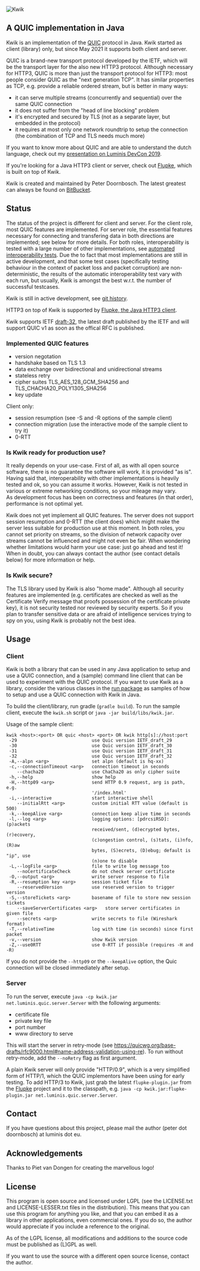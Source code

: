 ![Kwik](https://bitbucket.org/pjtr/kwik/raw/master/docs/media/Logo_Kwik_rectangle.png)

## A QUIC implementation in Java

Kwik is an implementation of the [QUIC](https://en.wikipedia.org/wiki/QUIC) protocol in Java. 
Kwik started as client (library) only, but since May 2021 it supports both client and server.

QUIC is a brand-new transport protocol developed by the IETF, which will be the transport layer for the also new HTTP3 protocol.
Although necessary for HTTP3, QUIC is more than just the transport protocol for HTTP3: most people consider QUIC as the 
"next generation TCP". It has similar properties as TCP, e.g. provide a reliable ordered stream, but is better in many ways:

* it can serve multiple streams (concurrently and sequential) over the same QUIC connection
* it does not suffer from the "head of line blocking" problem 
* it's encrypted and secured by TLS (not as a separate layer, but embedded in the protocol)
* it requires at most only one network roundtrip to setup the connection (the combination of TCP and TLS needs much more)

If you want to know more about QUIC and are able to understand the dutch language, check out
my [presentation on Luminis DevCon 2019](https://youtu.be/eR2tPOLQRws). 

If you're looking for a Java HTTP3 client or server, check out [Flupke](https://bitbucket.org/pjtr/flupke), which is built on top of Kwik.

Kwik is created and maintained by Peter Doornbosch. The latest greatest can always be found on [BitBucket](https://bitbucket.org/pjtr/kwik).


## Status

The status of the project is different for client and server. 
For the client role, most QUIC features are implemented. For server role, the essential features necessary for connecting
and transfering data in both directions are implemented; see below for more details.
For both roles, interoperability is tested with a large number of other implementations, see [automated interoperability tests](https://interop.seemann.io/). 
Due the to fact that most implementations are still in active development, and that some test cases
(specifically testing behaviour in the context of packet loss and packet corruption) are non-deterministic, the results of the automatic
interoperability test vary with each run, but usually, Kwik is amongst the best w.r.t. the number of successful testcases.  

Kwik is still in active development, see [git history](https://bitbucket.org/pjtr/kwik/commits/). 

HTTP3 on top of Kwik is supported by [Flupke, the Java HTTP3 client](https://bitbucket.org/pjtr/flupke).

Kwik supports IETF [draft-32](https://tools.ietf.org/html/draft-ietf-quic-transport-32), the latest draft published by the IETF
and will support QUIC v1 as soon as the offical RFC is published.


### Implemented QUIC features

* version negotation
* handshake based on TLS 1.3
* data exchange over bidirectional and unidirectional streams
* stateless retry
* cipher suites TLS_AES_128_GCM_SHA256 and TLS_CHACHA20_POLY1305_SHA256
* key update
  
Client only:

* session resumption (see -S and -R options of the sample client)
* connection migration (use the interactive mode of the sample client to try it)
* 0-RTT


### Is Kwik ready for production use?

It really depends on your use-case. 
First of all, as with all open source software, there is no guarantee the software will work, it is provided "as is".
Having said that, interoperability with other implementations is heavily tested and ok, so you can assume it works.
However, Kwik is not tested in various or extreme networking conditions, so your mileage may vary.  
As development focus has been on correctness and features (in that order), performance is not optimal yet.

Kwik does not yet implement all QUIC features. The server does not support session resumption and 0-RTT (the client does) 
which might make the server less suitable for production use at this moment.
In both roles, you cannot set priority on streams, so the division of network capacity over streams cannot be influenced
and might not even be fair.
When wondering whether limitations would harm your use case: just go ahead and test it! When in doubt, you can 
always contact the author (see contact details below) for more information or help.


### Is Kwik secure?

The TLS library used by Kwik is also "home made". Although all security features are implemented (e.g. certificates are
checked as well as the Certificate Verify message that proofs possession of the certificate private key), it is not 
security tested nor reviewed by security experts. So if you plan to transfer sensitive data or are afraid of intelligence
services trying to spy on you, using Kwik is probably not the best idea.

## Usage

### Client

Kwik is both a library that can be used in any Java application to setup and use a QUIC connection, 
and a (sample) command line client that can be used to experiment with the QUIC protocol. 
If you want to use Kwik as a library, consider the various classes in 
the [run package](https://bitbucket.org/pjtr/kwik/src/master/src/main/java/net/luminis/quic/run/) as samples
of how to setup and use a QUIC connection with Kwik in Java.

To build the client/library, run gradle (`gradle build`).
To run the sample client, execute the `kwik.sh` script or `java -jar build/libs/kwik.jar`. 

Usage of the sample client:

    kwik <host>:<port> OR quic <host> <port> OR kwik http[s]://host:port
     -29                            use Quic version IETF_draft_29
     -30                            use Quic version IETF_draft_30
     -31                            use Quic version IETF_draft_31
     -32                            use Quic version IETF_draft_32    
     -A,--alpn <arg>                set alpn (default is hq-xx)
     -c,--connectionTimeout <arg>   connection timeout in seconds
        --chacha20                  use ChaCha20 as only cipher suite     
     -h,--help                      show help
     -H,--http09 <arg>              send HTTP 0.9 request, arg is path, e.g.
                                    '/index.html'
     -i,--interactive               start interactive shell
        --initialRtt <arg>          custom initial RTT value (default is 500)
     -k,--keepAlive <arg>           connection keep alive time in seconds
     -l,--log <arg>                 logging options: [pdrcsiRSD]: (p)ackets
                                    received/sent, (d)ecrypted bytes, (r)ecovery,
                                    (c)ongestion control, (s)tats, (i)nfo, (R)aw
                                    bytes, (S)ecrets, (D)ebug; default is "ip", use
                                    (n)one to disable
     -L,--logFile <arg>             file to write log message too
        --noCertificateCheck        do not check server certificate
     -O,--output <arg>              write server response to file
     -R,--resumption key <arg>      session ticket file
        --reservedVersion           use reserved version to trigger version
     -S,--storeTickets <arg>        basename of file to store new session tickets
        --saveServerCertificates <arg>   store server certificates in given file
        --secrets <arg>             write secrets to file (Wireshark format)
     -T,--relativeTime              log with time (in seconds) since first packet 
     -v,--version                   show Kwik version                                   
     -Z,--use0RTT                   use 0-RTT if possible (requires -H and -R)
            
If you do not provide the `--http09` or the `--keepAlive` option, the Quic connection will be closed immediately after setup.

### Server

To run the server, execute `java -cp kwik.jar net.luminis.quic.server.Server` with the following arguments:
- certificate file
- private key file
- port number
- www directory to serve

This will start the server in retry-mode (see https://quicwg.org/base-drafts/rfc9000.html#name-address-validation-using-re).
To run without retry-mode, add the `--noRetry` flag as first argument.  

A plain Kwik server will only provide "HTTP/0.9", which is a very simplified form of HTTP/1, which the QUIC implementors
have been using for early testing. 
To add HTTP/3 to Kwik, just grab the latest `flupke-plugin.jar` from the [Flupke](https://bitbucket.org/pjtr/flupke) project
and it to the classpath, e.g. `java -cp kwik.jar:flupke-plugin.jar net.luminis.quic.server.Server`.

                                
## Contact

If you have questions about this project, please mail the author (peter dot doornbosch) at luminis dot eu.

## Acknowledgements

Thanks to Piet van Dongen for creating the marvellous logo!

## License

This program is open source and licensed under LGPL (see the LICENSE.txt and LICENSE-LESSER.txt files in the distribution). 
This means that you can use this program for anything you like, and that you can embed it as a library in other applications, even commercial ones. 
If you do so, the author would appreciate if you include a reference to the original.
 
As of the LGPL license, all modifications and additions to the source code must be published as (L)GPL as well.

If you want to use the source with a different open source license, contact the author.